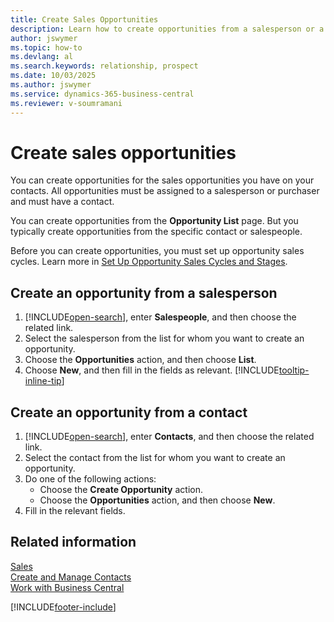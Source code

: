```yaml
---
title: Create Sales Opportunities
description: Learn how to create opportunities from a salesperson or a contact in Business Central.
author: jswymer
ms.topic: how-to
ms.devlang: al
ms.search.keywords: relationship, prospect
ms.date: 10/03/2025
ms.author: jswymer
ms.service: dynamics-365-business-central
ms.reviewer: v-soumramani
---
```


# Create sales opportunities

You can create opportunities for the sales opportunities you have on your contacts. All opportunities must be assigned to a salesperson or purchaser and must have a contact.

You can create opportunities from the **Opportunity List** page. But you typically create opportunities from the specific contact or salespeople.

Before you can create opportunities, you must set up opportunity sales cycles. Learn more in [Set Up Opportunity Sales Cycles and Stages](marketing-how-setup-opportunity-sales-cycles-stages.md).

## Create an opportunity from a salesperson

1. [!INCLUDE[open-search](includes/open-search.md)], enter **Salespeople**, and then choose the related link.
2. Select the salesperson from the list for whom you want to create an opportunity.
3. Choose the **Opportunities** action, and then choose **List**.
4. Choose **New**, and then fill in the fields as relevant. [!INCLUDE[tooltip-inline-tip](includes/tooltip-inline-tip_md.md)]  

## Create an opportunity from a contact

1. [!INCLUDE[open-search](includes/open-search.md)], enter **Contacts**, and then choose the related link.
2. Select the contact from the list for whom you want to create an opportunity.
3. Do one of the following actions:
   - Choose the **Create Opportunity** action.
   - Choose the  **Opportunities** action, and then choose **New**.
4. Fill in the relevant fields.

## Related information

[Sales](sales-manage-sales.md)  
[Create and Manage Contacts](marketing-contacts.md)  
[Work with Business Central](ui-work-product.md)  

[!INCLUDE[footer-include](includes/footer-banner.md)]

